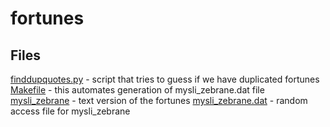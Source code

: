 fortunes
========

Files
-----

[finddupquotes.py](finddupquotes.py) - script that tries to guess if we have duplicated fortunes
[Makefile](Makefile) - this automates generation of mysli_zebrane.dat file
[mysli_zebrane](mysli_zebrane) - text version of the fortunes
[mysli_zebrane.dat](mysli_zebrane.dat) - random access file for mysli_zebrane

